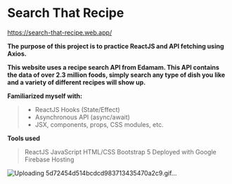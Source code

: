 # Search That Recipe 
https://search-that-recipe.web.app/

**The purpose of this project is to practice ReactJS and API fetching using Axios.**

**This website uses a recipe search API from Edamam. This API contains the data of over 2.3 million foods, simply search any type of dish you like and a variety of different recipes will show up.**

**Familiarized myself with:**
> - ReactJS Hooks (State/Effect)
> - Asynchronous API (async/await)
> - JSX, components, props, CSS modules, etc.

**Tools used**
> ReactJS
> JavaScript
> HTML/CSS
> Bootstrap 5
> Deployed with Google Firebase Hosting

![Uploading 5d72454d514bcdcd983713435470a2c9.gif…]()
